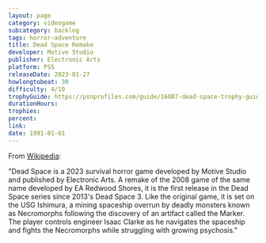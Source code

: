 ```yaml
---
layout: page
category: videogame
subcategory: backlog
tags: horror-adventure
title: Dead Space Remake
developer: Motive Studio
publisher: Electronic Arts
platform: PS5
releaseDate: 2023-01-27
howlongtobeat: 30
difficulty: 4/10
trophyGuide: https://psnprofiles.com/guide/16087-dead-space-trophy-guide
durationHours:
trophies:
percent:
link:
date: 1991-01-01
---
```


From [Wikipedia](https://en.wikipedia.org/wiki/Dead_Space_(2023_video_game)):

"Dead Space is a 2023 survival horror game developed by Motive Studio and published by Electronic Arts. A remake of the 2008 game of the same name developed by EA Redwood Shores, it is the first release in the Dead Space series since 2013's Dead Space 3. Like the original game, it is set on the USG Ishimura, a mining spaceship overrun by deadly monsters known as Necromorphs following the discovery of an artifact called the Marker. The player controls engineer Isaac Clarke as he navigates the spaceship and fights the Necromorphs while struggling with growing psychosis."
